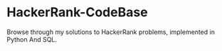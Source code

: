 # HackerRank-CodeBase
 Browse through my solutions to HackerRank problems, implemented in Python And SQL. 
